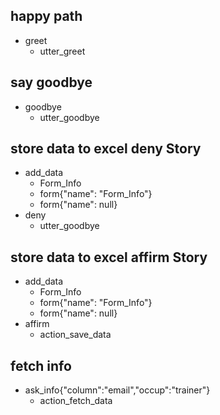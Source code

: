 ## happy path
* greet
  - utter_greet
  
## say goodbye
* goodbye
  - utter_goodbye

## store data to excel deny Story
* add_data
  - Form_Info
  - form{"name": "Form_Info"}
  - form{"name": null}
* deny
  - utter_goodbye
  
## store data to excel affirm Story
* add_data
  - Form_Info
  - form{"name": "Form_Info"}
  - form{"name": null}
* affirm
  - action_save_data
  
## fetch info
* ask_info{"column":"email","occup":"trainer"}
  - action_fetch_data